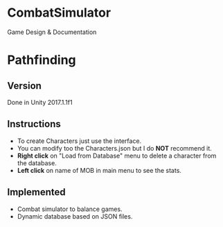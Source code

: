 # CombatSimulator
Game Design &amp; Documentation

# Pathfinding

## Version
Done in Unity 2017.1.1f1

## Instructions
- To create Characters just use the interface.
- You can modify too the Characters.json but I do **NOT** recommend it. 
- **Right click** on "Load from Database" menu to delete a character from the database.
- **Left click** on name of MOB in main menu to see the stats. 

## Implemented

- Combat simulator to balance games.
- Dynamic database based on JSON files.
